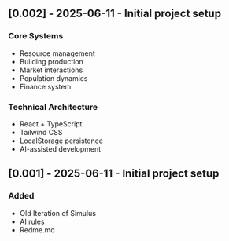 ## [0.002]  - 2025-06-11 - Initial project setup

### Core Systems

- Resource management
- Building production
- Market interactions
- Population dynamics
- Finance system

### Technical Architecture

- React + TypeScript
- Tailwind CSS
- LocalStorage persistence
- AI-assisted development



## [0.001]  - 2025-06-11 - Initial project setup

### Added
- Old Iteration of Simulus
- AI rules
- Redme.md
